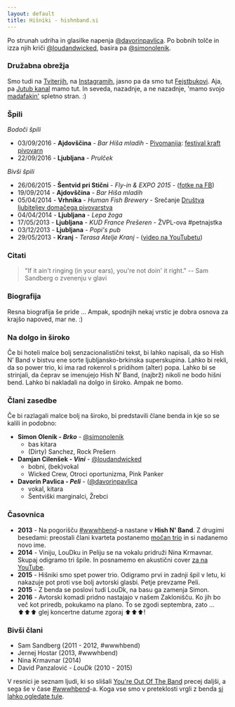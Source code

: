```yaml
---
layout: default
title: Hišniki - hishnband.si
---
```


Po strunah udriha in glasilke napenja [@davorinpavlica](https://twitter.com/davorinpavlica). Po bobnih tolče in izza njih kriči [@loudandwicked](https://twitter.com/loudandwicked), basira pa [@simonolenik](https://twitter.com/simonolenik). 

### Družabna obrežja

Smo tudi na [Tviterjih](https://twitter.com/hishnband), na [Instagramih](https://instagram.com/hishnband/), jasno pa da smo tut [Fejstbukovi](https://www.facebook.com/hishnband). Aja, pa [Jutub kanal](https://www.youtube.com/channel/UCTIELIn2BgFNHFnyAlIdBiw) mamo tut. In seveda, nazadnje, a ne nazadnje, 'mamo svojo [madafakin'](http://motherfuckingwebsite.com/) spletno stran. :)

### Špili
<!-- Tuki bomo objavili, kje nas boste videli v živo. Trenutno igramo vsako sredo v našem prijetno hladnem Zaklonišču. Če veste, kje smo, ste vljudno vabljeni - začnemo nekje ob 20.30. --> 

*Bodoči špili*

* 03/09/2016 - **Ajdovščina** - _Bar Hiša mladih_ - [Pivomanija](https://www.facebook.com/Pivomanija/): [festival kraft pivovarn](https://www.facebook.com/events/1263313043701889/)
* 22/09/2016 - **Ljubljana** - _Prulček_ 

*Bivši špili*

* 26/06/2015 - **Šentvid pri Stični** - _Fly-in & EXPO 2015_ - ([fotke na FB](https://t.co/IoHGeedZzR))
* 19/09/2014 - **Ajdovščina** - _Bar Hiša mladih_
* 05/04/2014 - **Vrhnika** - _Human Fish Brewery_ - Srečanje [Društva ljubiteljev domačega pivovarstva](https://dldp.wordpress.com/2014/04/17/porocilo-1-utrip-domace-pivovarske-scene/)
* 04/04/2014 - **Ljubljana** - _Lepa žoga_
* 17/05/2013 - **Ljubljana** - _KUD France Prešeren_ - ŽVPL-ova #petnajstka
* 03/12/2013 - **Ljubljana** - _Popi's pub_
* 29/05/2013 - **Kranj** - _Terasa Atelje Kranj_ - ([video na YouTubetu](https://www.youtube.com/watch?v=pA2vpjAGfOQ))

### Citati

> "If it ain't ringing (in your ears), you're not doin' it right."
-- Sam Sandberg o zvenenju v glavi

### Biografija

Resna biografija še pride ...  Ampak, spodnjih nekaj vrstic je dobra osnova za krajšo napoved, mar ne. :)

### Na dolgo in široko

Če bi hoteli malce bolj senzacionalistični tekst, bi lahko napisali, da so Hish N’ Band v bistvu ene sorte ljubljansko-brkinska superskupina. Lahko bi rekli, da so power trio, ki ima rad rokenrol s pridihom (alter) popa. Lahko bi se strinjali, da čeprav se imenujejo Hish N’ Band, (najbrž) nikoli ne bodo hišni bend. Lahko bi nakladali na dolgo in široko. Ampak ne bomo.

### Člani zasedbe

Če bi razlagali malce bolj na široko, bi predstavili člane benda in kje so se kalili in podobno:

* **Simon Olenik - _Brko_** - [@simonolenik](https://twitter.com/simonolenik)
	* bas kitara
	* (Dirty) Sanchez, Rock Prešern
* **Damjan Cilenšek - _Vini_** - [@loudandwicked](https://twitter.com/loudandwicked)
	* bobni, (bek)vokal
	* Wicked Crew, Otroci oportunizma, Pink Panker
* **Davorin Pavlica - _Peli_** - ([@davorinpavlica](https://twitter.com/davorinpavlica)
	* vokal, kitara
	* Šentviški marginalci, Žrebci

### Časovnica

* **2013** - Na pogorišču [#wwwhbend](http://wwwhbend.tumblr.com/)-a nastane v **Hish N' Band**. Z drugimi besedami: preostali člani kvarteta postanemo [močan trio](https://en.wikipedia.org/wiki/Power_trio) in si nadanemo novo ime.
* **2014** - Viniju, LouDku in Peliju se na vokalu pridruži Nina Krmavnar. Skupaj odigramo tri špile. In posnamemo en akustični cover [za na YouTube](https://www.youtube.com/watch?v=dWg7lQWMXnc).
* **2015** - Hišniki smo spet power trio. Odigramo prvi in zadnji špil v letu, ki nakazuje pot proti vse bolj avtorski glasbi. Petje prevzame Peli.
* **2015** - Z benda se poslovi tudi LouDk, na basu ga zamenja Simon.
* **2016** - Avtorski komadi pridno nastajajo v našem Zaklonišču. Ko jih bo več kot priredb, pokukamo na plano. To se zgodi septembra, zato ... ⬆⬆⬆ glej koncertne datume zgoraj ⬆⬆⬆!

### Bivši člani
* Sam Sandberg (2011 - 2012, #wwwhbend)
* Jernej Hostar (2013, #wwwhbend) 
* Nina Krmavnar (2014)
* David Panzalović - _LouDk_ (2010 - 2015)

V resnici je seznam ljudi, ki so slišali [You're Out Of The Band](https://soundcloud.com/wwwhbend/youre-out-of-the-band) precej daljši, a sega še v čase [#wwwhbend](http://wwwhbend.tumblr.com/)-a. Koga vse smo v preteklosti vrgli z benda [si lahko ogledate tule](http://wwwhbend.tumblr.com/o-bendu).
